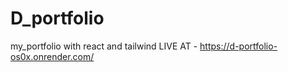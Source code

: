 # D_portfolio
my_portfolio with react and tailwind
LIVE AT - https://d-portfolio-os0x.onrender.com/
